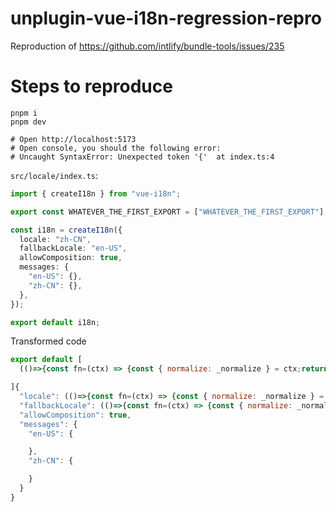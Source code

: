 # unplugin-vue-i18n-regression-repro

Reproduction of https://github.com/intlify/bundle-tools/issues/235

# Steps to reproduce

```
pnpm i
pnpm dev

# Open http://localhost:5173
# Open console, you should the following error:
# Uncaught SyntaxError: Unexpected token '{'  at index.ts:4
```

`src/locale/index.ts`:

```ts
import { createI18n } from "vue-i18n";

export const WHATEVER_THE_FIRST_EXPORT = ["WHATEVER_THE_FIRST_EXPORT"];

const i18n = createI18n({
  locale: "zh-CN",
  fallbackLocale: "en-US",
  allowComposition: true,
  messages: {
    "en-US": {},
    "zh-CN": {},
  },
});

export default i18n;
```

Transformed code

```js
export default [
  (()=>{const fn=(ctx) => {const { normalize: _normalize } = ctx;return _normalize(["WHATEVER_THE_FIRST_EXPORT"])};fn.source="WHATEVER_THE_FIRST_EXPORT";return fn;})(),

]{
  "locale": (()=>{const fn=(ctx) => {const { normalize: _normalize } = ctx;return _normalize(["zh-CN"])};fn.source="zh-CN";return fn;})(),
  "fallbackLocale": (()=>{const fn=(ctx) => {const { normalize: _normalize } = ctx;return _normalize(["en-US"])};fn.source="en-US";return fn;})(),
  "allowComposition": true,
  "messages": {
    "en-US": {

    },
    "zh-CN": {

    }
  }
}
```
